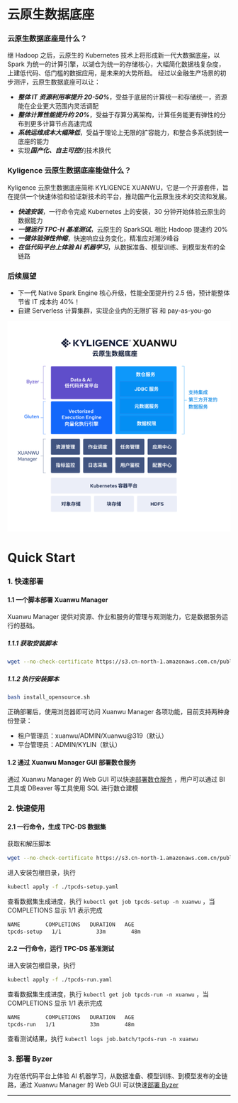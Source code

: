 云原生数据底座
============
### 云原生数据底座是什么？
继 Hadoop 之后，云原生的 Kubernetes 技术上将形成新一代大数据底座，以 Spark 为统一的计算引擎，以湖仓为统一的存储核心，大幅简化数据栈复杂度，上建低代码、低门槛的数据应用，是未来的大势所趋。
经过以金融生产场景的初步测评，云原生数据底座可以让：
- ***整体 IT 资源利用率提升 20-50%***，受益于底层的计算统一和存储统一，资源能在企业更大范围内灵活调配
- ***整体计算性能提升约 20%***，受益于存算分离架构，计算任务能更有弹性的分布到更多计算节点高速完成
- ***系统运维成本大幅降低***，受益于理论上无限的扩容能力，和整合多系统到统一底座的能力
- 实现***国产化、自主可控***的技术换代
### Kyligence 云原生数据底座能做什么？
Kyligence 云原生数据底座简称 KYLIGENCE XUANWU，它是一个开源套件，旨在提供一个快速体验和验证新技术的平台，推动国产化云原生技术的交流和发展。
- ***快速安装***，一行命令完成 Kubernetes 上的安装，30 分钟开始体验云原生的数据能力
- ***一键运行 TPC-H 基准测试***，云原生的 SparkSQL 相比 Hadoop 提速约 20%
- ***一键体验弹性伸缩***，快速响应业务变化，精准应对潮汐峰谷
- ***在低代码平台上体验 AI 机器学习***，从数据准备、模型训练、到模型发布的全链路
### 后续展望
- 下一代 Native Spark Engine 核心升级，性能全面提升约 2.5 倍，预计能整体节省 IT 成本约 40%！
- 自建 Serverless 计算集群，实现企业内的无限扩容 和 pay-as-you-go

![alt text](/asset/kyligence_xuanwu.png "Kyligence 云原生数据底座")

Quick Start
============
### 1. 快速部署
#### 1.1 一个脚本部署 Xuanwu Manager
Xuanwu Manager 提供对资源、作业和服务的管理与观测能力，它是数据服务运行的基础。
##### 1.1.1 获取安装脚本
```Bash
wget --no-check-certificate https://s3.cn-north-1.amazonaws.com.cn/public.kyligence.io/xuanwu/release/alpha20230310/install_opensource.sh
```
##### 1.1.2 执行安装脚本
```Bash
bash install_opensource.sh
```
正确部署后，使用浏览器即可访问 Xuanwu Manager 各项功能，目前支持两种身份登录：
- 租户管理员：xuanwu/ADMIN/Xuanwu@319（默认）
- 平台管理员：ADMIN/KYLIN（默认）


#### 1.2 通过 Xuanwu Manager GUI 部署数仓服务
通过 Xuanwu Manager 的 Web GUI 可以快速[部署数仓服务](./manual/dw_installation_guide.md "部署数仓服务") ，用户可以通过 BI 工具或 DBeaver 等工具使用 SQL 进行数仓建模

### 2. 快速使用
#### 2.1 一行命令，生成 TPC-DS 数据集
获取和解压脚本
```Bash
wget --no-check-certificate https://s3.cn-north-1.amazonaws.com.cn/public.kyligence.io/xuanwu-services/release/alpha20230420_opensource.tar.gz
```
进入安装包根目录，执行
```Bash
kubectl apply -f ./tpcds-setup.yaml
```
查看数据集生成进度，执行 ```kubectl get job tpcds-setup -n xuanwu``` ，当 COMPLETIONS 显示 1/1 表示完成
```
NAME        COMPLETIONS   DURATION   AGE
tpcds-setup   1/1           33m        48m
```
#### 2.2 一行命令，运行 TPC-DS 基准测试
进入安装包根目录，执行
```Bash
kubectl apply -f ./tpcds-run.yaml
```
查看数据集生成进度，执行 ```kubectl get job tpcds-run -n xuanwu``` ，当 COMPLETIONS 显示 1/1 表示完成
```
NAME        COMPLETIONS   DURATION   AGE
tpcds-run   1/1           33m        48m
```
查看测试结果，执行 ```kubectl logs job.batch/tpcds-run -n xuanwu``` 

### 3. 部署 Byzer
为在低代码平台上体验 AI 机器学习，从数据准备、模型训练、到模型发布的全链路，通过 Xuanwu Manager 的 Web GUI 可以快速[部署 Byzer](./manual/byzer_installation_guide.md "部署 Byzer") 


***


